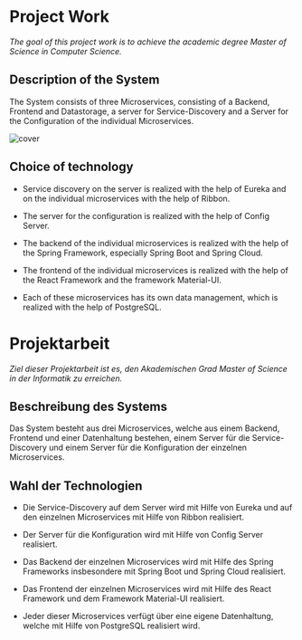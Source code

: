 # Project Work

*The goal of this project work is to achieve the academic degree Master of Science in Computer Science.*

## Description of the System

The System consists of three Microservices, consisting of a Backend, Frontend and Datastorage, a server for Service-Discovery and a Server for the Configuration of the individual Microservices.

![cover](https://user-images.githubusercontent.com/29623199/99527045-7638c100-299c-11eb-8039-1526bafe157d.png)

## Choice of technology

* Service discovery on the server is realized with the help of Eureka and on the individual microservices with the help of Ribbon.

* The server for the configuration is realized with the help of Config Server.

* The backend of the individual microservices is realized with the help of the Spring Framework, especially Spring Boot and Spring Cloud.

* The frontend of the individual microservices is realized with the help of the React Framework and the framework Material-UI.

* Each of these microservices has its own data management, which is realized with the help of PostgreSQL.


# Projektarbeit

*Ziel dieser Projektarbeit ist es, den Akademischen Grad Master of Science in der Informatik zu erreichen.*

## Beschreibung des Systems

Das System besteht aus drei Microservices, welche aus einem Backend, Frontend und einer Datenhaltung bestehen, einem Server für die Service-Discovery und einem Server für die Konfiguration der einzelnen Microservices.

## Wahl der Technologien

* Die Service-Discovery auf dem Server wird mit Hilfe von Eureka und auf den einzelnen Microservices mit Hilfe von Ribbon realisiert.

* Der Server für die Konfiguration wird mit Hilfe von Config Server realisiert.

* Das Backend der einzelnen Microservices wird mit Hilfe des Spring Frameworks insbesondere mit Spring Boot und Spring Cloud realisiert.

* Das Frontend der einzelnen Microservices wird mit Hilfe des React Framework und dem Framework Material-UI realisiert.

* Jeder dieser Microservices verfügt über eine eigene Datenhaltung, welche mit Hilfe von PostgreSQL realisiert wird.
